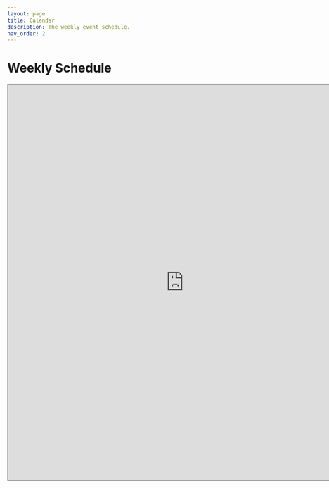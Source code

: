 ```yaml
---
layout: page
title: Calendar
description: The weekly event schedule.
nav_order: 2
---
```


# Weekly Schedule

<!-- {% for calendar in site.calendars %}
  {{ calendar }}
{% endfor %} -->

<iframe
  title="DATA 101 Google Calendar"
  data-a11y-errors="true"
  src="https://calendar.google.com/calendar/embed?height=600&wkst=1&ctz=America%2FLos_Angeles&bgcolor=%23ffffff&showPrint=0&showTz=0&mode=WEEK&title=DATA%20101%20Course%20Calendar&showCalendars=0&showTitle=0&src=Y19sdWJscHFxaWdmaWpsYmMxbDRydWRjcGk1c0Bncm91cC5jYWxlbmRhci5nb29nbGUuY29t&src=ZGF0YTEwMUBiZXJrZWxleS5lZHU&color=%23EF6C00&color=%234285F4" style="border:solid 1px #777" width="800" height="900" frameborder="0" scrolling="no"></iframe>
